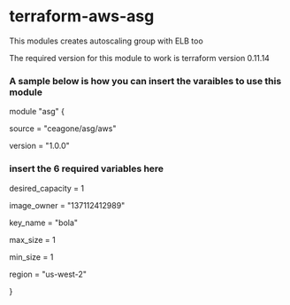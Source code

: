 # terraform-aws-asg

This modules creates autoscaling group with ELB too

The required version for this module to work is terraform version 0.11.14

### A sample below is how you can insert the varaibles to use this module

module "asg" {
  
  source  = "ceagone/asg/aws"
  
  version = "1.0.0"
  
  ### insert the 6 required variables here
  
  desired_capacity = 1
  
  image_owner = "137112412989"
  
  key_name = "bola"
  
  max_size = 1
  
  min_size = 1
  
  region = "us-west-2"
 
}
